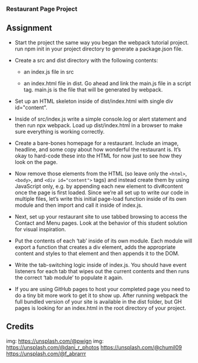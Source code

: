 ### Restaurant Page Project

## Assignment
- Start the project the same way you began the webpack tutorial project.
run npm init in your project directory to generate a package.json file.

- Create a src and dist directory with the following contents:

  - an index.js file in src

  - an index.html file in dist. Go ahead and link the main.js file in a script tag. main.js is the file that will be generated by webpack.

- Set up an HTML skeleton inside of dist/index.html with single div id="content".

- Inside of src/index.js write a simple console.log or alert statement and then run npx webpack. Load up dist/index.html in a browser to make sure everything is working correctly.
- Create a bare-bones homepage for a restaurant. Include an image, headline, and some copy about how wonderful the restaurant is. It’s okay to hard-code these into the HTML for now just to see how they look on the page.

- Now remove those elements from the HTML (so leave only the ```<html>```, ```<body>```, and ```<div id="content">``` tags) and instead create them by using JavaScript only, e.g. by appending each new element to div#content once the page is first loaded. Since we’re all set up to write our code in multiple files, let’s write this initial page-load function inside of its own module and then import and call it inside of index.js.

- Next, set up your restaurant site to use tabbed browsing to access the Contact and Menu pages. Look at the behavior of this student solution for visual inspiration.

- Put the contents of each ‘tab’ inside of its own module. Each module will export a function that creates a div element, adds the appropriate content and styles to that element and then appends it to the DOM.

- Write the tab-switching logic inside of index.js. You should have event listeners for each tab that wipes out the current contents and then runs the correct ‘tab module’ to populate it again.

- If you are using GitHub pages to host your completed page you need to do a tiny bit more work to get it to show up. After running webpack the full bundled version of your site is available in the dist folder, but GH pages is looking for an index.html in the root directory of your project.

## Credits
img: https://unsplash.com/@pwign
img: https://unsplash.com/@dani_r_photos
https://unsplash.com/@chumil09
https://unsplash.com/@f_abrarrr